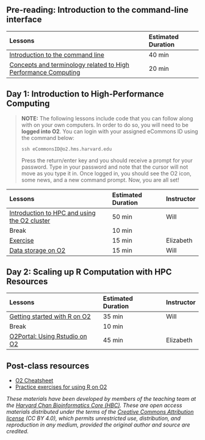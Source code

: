 
## Pre-reading: Introduction to the command-line interface

| Lessons            | Estimated Duration |
|:------------------------|:----------|
|[Introduction to the command line](../lessons/01_the_filesystem.md)| 40 min |
|[Concepts and terminology related to High Performance Computing](https://hbctraining.github.io/Shell-for-bioinformatics/lessons/08_HPC_intro_and_terms.html) | 20 min |


## Day 1: Introduction to High-Performance Computing

> **NOTE:** The following lessons include code that you can follow along with on your own computers. In order to do so, you will need to be **logged into O2**. You can login with your assigned eCommons ID using the command below:
> 
> `ssh eCommonsID@o2.hms.harvard.edu` 
> 
> Press the return/enter key and you should receive a prompt for your password. Type in your password and note that the cursor will not move as you type it in. Once logged in, you should see the O2 icon, some news, and a new command prompt. Now, you are all set!



| Lessons            | Estimated Duration | Instructor |
|:------------------------|:----------|:----------|
|[Introduction to HPC and using the O2 cluster](../slides/HPC_October2025_BMI714.pdf) |50 min | Will |
| Break | 10 min | |
|[Exercise](../lessons/sbatch_Rexercise.md) |15 min | Elizabeth |
|[Data storage on O2](../slides/HPC_October2025_BMI714.pdf) |15 min | Will |


## Day 2: Scaling up R Computation with HPC Resources

| Lessons            | Estimated Duration | Instructor |
|:------------------------|:----------|:----------|
|[Getting started with R on O2](../lessons/R_libraries_on_O2.md) | 35 min |  Will |
| Break | 10 min | |
|[O2Portal: Using Rstudio on O2](../lessons/R_studio_on_02.md) | 45 min | Elizabeth |


## Post-class resources
* [O2 Cheatsheet](../O2_cheatsheet.pdf)
* [Practice exercises for using R on O2](../lessons/R_on_O2_class_exercises.md)

*These materials have been developed by members of the teaching team at the [Harvard Chan Bioinformatics Core (HBC)](http://bioinformatics.sph.harvard.edu/). These are open access materials distributed under the terms of the [Creative Commons Attribution license](https://creativecommons.org/licenses/by/4.0/) (CC BY 4.0), which permits unrestricted use, distribution, and reproduction in any medium, provided the original author and source are credited.*
